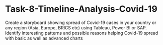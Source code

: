 # Task-8-Timeline-Analysis-Covid-19
Create a storyboard showing spread of Covid-19 cases in your country or  any region (Asia, Europe, BRICS etc) using Tableau, Power BI or SAP. Identify interesting patterns and possible reasons helping Covid-19 spread  with basic as well as advanced charts
